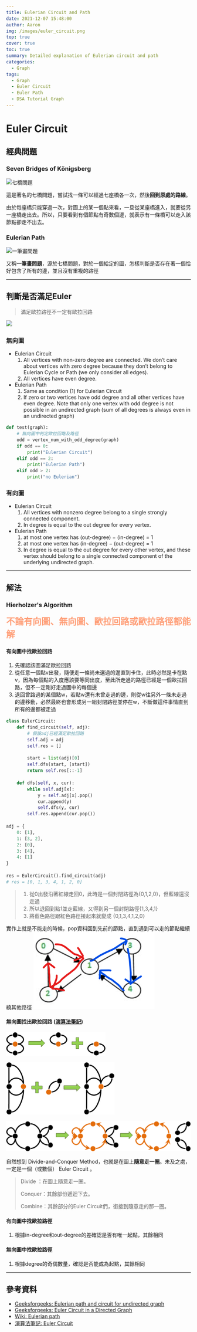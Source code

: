 ```yaml
---
title: Eulerian Circuit and Path
date: 2021-12-07 15:48:00
author: Aaron
img: /images/euler_circuit.png
top: true 
cover: true 
toc: true
summary: Detailed explanation of Eulerian circuit and path
categories: 
  - Graph
tags: 
  - Graph
  - Euler Circuit
  - Euler Path
  - DSA Tutorial Graph
---
```


# Euler Circuit

## 經典問題
### Seven Bridges of Königsberg

![七橋問題](https://upload.wikimedia.org/wikipedia/commons/thumb/5/5d/Konigsberg_bridges.png/300px-Konigsberg_bridges.png)

這是著名的七橋問題，嘗試找一條可以經過七座橋各一次，然後**回到原處的路線**。

由於每座橋只能穿過一次，對圖上的某一個點來看，一旦從某座橋進入，就要從另一座橋走出去。所以，只要看到有個節點有奇數個邊，就表示有一條橋可以走入該節點卻走不出去。


### Eulerian Path
![一筆畫問題](https://upload.wikimedia.org/wikipedia/commons/thumb/1/11/Blender3D_HouseOfStNiclas.gif/83px-Blender3D_HouseOfStNiclas.gif)

又稱**一筆畫問題**，源於七橋問題，對於一個給定的圖，怎樣判斷是否存在著一個恰好包含了所有的邊，並且沒有重複的路徑


----

## 判斷是否滿足Euler
> 滿足歐拉路徑不一定有歐拉回路

![](https://media.geeksforgeeks.org/wp-content/cdn-uploads/Euler1.png)


### 無向圖
- Eulerian Circuit
  1. All vertices with non-zero degree are connected. We don’t care about vertices with zero degree because they don’t belong to Eulerian Cycle or Path (we only consider all edges). 
  2. All vertices have even degree.
- Eulerian Path
  1. Same as condition (1) for Eulerian Circuit 
  2. If zero or two vertices have odd degree and all other vertices have even degree. Note that only one vertex with odd degree is not possible in an undirected graph (sum of all degrees is always even in an undirected graph)

``` python
def test(graph):
    # 無向圖中判定歐拉回路及路徑
    odd = vertex_num_with_odd_degree(graph)
    if odd == 0:
        print("Eulerian Circuit")
    elif odd == 2:
        print("Eulerian Path")
    elif odd > 2:
        print("no Eulerian")
```


### 有向圖
- Eulerian Circuit
  1. All vertices with nonzero degree belong to a single strongly connected component. 
  2. In degree is equal to the out degree for every vertex.
- Eulerian Path
  1. at most one vertex has (out-degree) − (in-degree) = 1
  2. at most one vertex has (in-degree) − (out-degree) = 1
  3. In degree is equal to the out degree for every other vertex, and these vertex should belong to a single connected component of the underlying undirected graph.

----

## 解法

### Hierholzer's Algorithm
<font color="LightSalmon" size=5>**不論有向圖、無向圖、歐拉回路或歐拉路徑都能解**</font>


#### 有向圖中找歐拉回路
1. 先確認該圖滿足歐拉回路
2. 從任意一個點v出發，隨便走一條尚未選過的邊直到卡住，此時必然是卡在點v，因為每個點的入度應該要等同出度，至此所走過的路徑已經是一個歐拉回路，但不一定剛好走過圖中的每個邊
3. 退回曾路過的某個點w，若點w還有未曾走過的邊，則從w往另外一條未走過的邊移動，必然最終也會形成另一組封閉路徑並停在w，不斷做這件事情直到所有的邊都被走過

``` python
class EulerCircuit:
    def find_circuit(self, adj):
        # 假設adj已經滿足歐拉回路
        self.adj = adj
        self.res = []
        
        start = list(adj)[0]
        self.dfs(start, [start])
        return self.res[::-1]

    def dfs(self, x, cur):
        while self.adj[x]:
            y = self.adj[x].pop()
            cur.append(y)
            self.dfs(y, cur)
        self.res.append(cur.pop())

adj = {
    0: [1],
    1: [3, 2],
    2: [0],
    3: [4],
    4: [1]
}

res = EulerCircuit().find_circuit(adj)
# res = [0, 1, 3, 4, 1, 2, 0]
```


> 1. 從0出發沿著紅線走回0，此時是一個封閉路徑為{0,1,2,0}，但藍線還沒走過
> 2. 所以退回到點1並走藍線，又得到另一個封閉路徑{1,3,4,1}
> 3. 將藍色路徑跟紅色路徑接起來就變成 {0,1,3,4,1,2,0}

實作上就是不能走的時候，pop資料回到先前的節點，直到遇到可以走的節點繼續繞其他路徑
![EulerCircuit](/images/euler_circuit.png)


#### 無向圖找出歐拉回路 ([演算法筆記](https://web.ntnu.edu.tw/~algo/Circuit.html#3))


![一個 Euler Circuit ，在某點相交，可拆成兩個 Euler Circuit ](/images/EulerCircuit7.png)

![兩個 Euler Circuit ，可在某點相接，合成一個 Euler Circuit 。](/images/EulerCircuit8.png)


![大的 Euler Circuit 可拆成小的，小的可接成大的](/images/EulerCircuit9.png)

自然想到 Divide-and-Conquer Method，也就是在圖上**隨意走一圈**。未及之處，一定是一個（或數個） Euler Circuit 。

> Divide ：在圖上隨意走一圈。
>
> Conquer：其餘部份遞迴下去。
> 
> Combine：其餘部分的Euler Circuit們，銜接到隨意走的那一圈。


#### 有向圖中找歐拉路徑
1. 根據in-degree和out-degree的差確認是否有唯一起點，其餘相同


#### 無向圖中找歐拉路徑
1. 根據degree的奇偶數量，確認是否能成為起點，其餘相同


----

## 參考資料
- [Geeksforgeeks: Eulerian path and circuit for undirected graph](https://www.geeksforgeeks.org/eulerian-path-and-circuit/)
- [Geeksforgeeks: Euler Circuit in a Directed Graph](https://www.geeksforgeeks.org/euler-circuit-directed-graph/)
- [Wiki: Eulerian path](https://en.wikipedia.org/wiki/Eulerian_path)
- [演算法筆記: Euler Circuit](https://web.ntnu.edu.tw/~algo/Circuit.html#3)